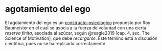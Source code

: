 # agotamiento del ego

El agotamiento del ego es un [constructo-psicologico](constructo-psicologico.md) propuesto por Roy Baumeister en el cual se asocia a la fuerza de voluntad con una cierta *reserva finita*, asociada al azúcar, según @reagle2019 [cap. 4, sec. The Science of Motivation], que debe *recargarse*. Este término está a discusión científica, pues no se ha replicado correctamente
